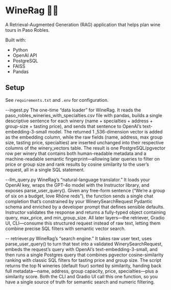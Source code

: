 # WineRag 🍷🤖

A Retrieval-Augmented Generation (RAG) application that helps plan wine tours in Paso Robles.

Built with:
- Python
- OpenAI API
- PostgreSQL
- FAISS
- Pandas

## Setup

See `requirements.txt` and `.env` for configuration.


--ingest.py
The one-time “data loader” for WineRag. It reads the paso_robles_wineries_with_specialties.csv file with pandas, builds a single descriptive sentence for each winery (name + specialties + address + group-size + tasting price), and sends that sentence to OpenAI’s text-embedding-3-small model. The returned 1 ,536-dimension vector is added as the embedding column, while the raw fields (name, address, max group size, tasting price, specialties) are inserted unchanged into their respective columns of the winery_vectors table. The result is one PostgreSQL/pgvector row per winery that contains both human-readable metadata and a machine-readable semantic fingerprint—allowing later queries to filter on price or group size and rank results by cosine similarity to the user’s request, all in a single SQL statement.

--llm_query.py
WineRag’s “natural-language translator.” It loads your OpenAI key, wraps the GPT-4o model with the Instructor library, and exposes parse_user_query(). Given any free-form sentence (“We’re a group of six on a budget, love Rhône reds”), the function sends a single chat completion that’s constrained by your WinerySearchRequest Pydantic schema and enriched by a developer prompt that defines sensible defaults. Instructor validates the response and returns a fully-typed object containing query, max_price, and min_group_size. All later layers—the retriever, Gradio UI, CLI—consume this structured request instead of raw text, letting them combine precise SQL filters with semantic vector search.

-- retriever.py
WineRag’s “search engine.” It takes raw user text, uses parse_user_query() to turn that text into a validated WinerySearchRequest, embeds the request’s query with OpenAI’s text-embedding-3-small, and then runs a single Postgres query that combines pgvector cosine-similarity ranking with classic SQL filters for tasting price and group size. The script returns the top N wineries (default four) sorted by similarity, handing back full metadata—name, address, group capacity, price, specialties—plus a similarity score. Both the CLI and Gradio UI call this one function, so you have a single source of truth for semantic search and numeric filtering.

